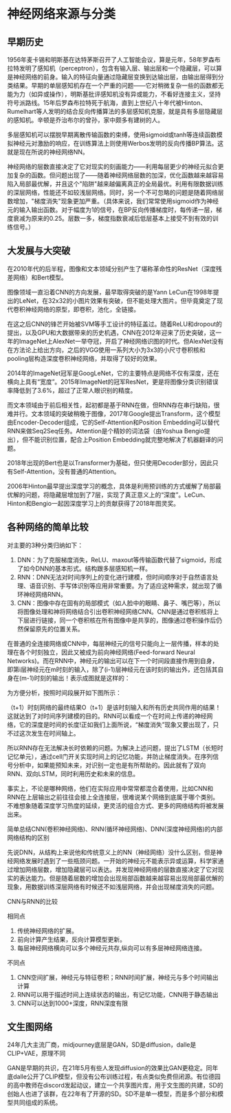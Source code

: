 # 神经网络来源与分类

## 早期历史

1956年麦卡锡和明斯基在达特茅斯召开了人工智能会议，算是元年，58年罗森布拉特发明了感知机（perceptron），包含有输入层、输出层和一个隐藏层，可以算是神经网络的前身。输入的特征向量通过隐藏层变换到达输出层，由输出层得到分类结果。早期的单层感知机存在一个严重的问题——它对稍微复杂一些的函数都无能为力（如异或操作），明斯基批评感知机没有异或能力，不看好连接主义，坚持符号派路线。15年后罗森布拉特死于航海，直到上世纪八十年代被Hinton、Rumelhart等人发明的结合反向传播算法的多层感知机克服，就是具有多层隐藏层的感知机。辛顿是乔治布尔的曾孙，家中颇多有建树的人。

多层感知机可以摆脱早期离散传输函数的束缚，使用sigmoid或tanh等连续函数模拟神经元对激励的响应，在训练算法上则使用Werbos发明的反向传播BP算法。这就是现在所说的神经网络NN。

神经网络的层数直接决定了它对现实的刻画能力——利用每层更少的神经元拟合更加复杂的函数。但问题出现了——随着神经网络层数的加深，优化函数越来越容易陷入局部最优解，并且这个"陷阱"越来越偏离真正的全局最优。利用有限数据训练的深层网络，性能还不如较浅层网络。同时，另一个不可忽略的问题是随着网络层数增加，"梯度消失"现象更加严重。（具体来说，我们常常使用sigmoid作为神经元的输入输出函数。对于幅度为1的信号，在BP反向传播梯度时，每传递一层，梯度衰减为原来的0.25。层数一多，梯度指数衰减后低层基本上接受不到有效的训练信号。）

## 大发展与大突破

在2010年代的后半程，图像和文本领域分别产生了堪称革命性的ResNet（深度残差网络）和Bert模型。

图像领域一直沿着CNN的方向发展，最早取得突破的是Yann LeCun在1998年提出的LeNet，在32x32的小图片效果有突破，但不能处理大图片。但毕竟奠定了现代卷积神经网络的原型，即卷积，池化，全链接。

在这之后CNN的锋芒开始被SVM等手工设计的特征盖过。随着ReLU和dropout的提出，以及GPU和大数据带来的历史机遇，CNN在2012年迎来了历史突破，这一年的ImageNet上AlexNet一举夺冠，开启了神经网络识图的时代。但AlexNet没有在方法论上给出方向，之后的VGG使用一系列大小为3x3的小尺寸卷积核和pooling层构造深度卷积神经网络，并取得了较好的效果。

2014年的ImageNet冠军是GoogLeNet，它的主要特点是网络不仅有深度，还在横向上具有“宽度”。2015年ImageNet的冠军ResNet，更是将图像分类识别错误率降低到了3.6%，超过了正常人眼识别的精度。

而文本领域由于前后相关性，起初都是基于RNN在做，但RNN存在串行缺陷，很难并行。文本领域的突破稍晚于图像，2017年Google提出Transform，这个模型由Encoder-Decoder组成，它的Self-Attention和Position Embedding可以替代RNN来做Seq2Seq任务。Attention是个精妙的词法袋（由Yoshua Bengio提出），但不能识别位置，配合上Position Embedding就完整地解决了机器翻译的问题。

2018年出现的Bert也是以Transformer为基础，但只使用Decoder部分，因此只有Self-Attention，没有普通的Attention。

2006年Hinton最早提出深度学习的概念，具体是利用预训练的方式缓解了局部最优解的问题，将隐藏层增加到了7层，实现了真正意义上的“深度”。LeCun、Hinton和Bengio一起因深度学习上的贡献获得了2018年图灵奖。

## 各种网络的简单比较

对主要的3种分类归纳如下：

1. DNN：为了克服梯度消失，ReLU、maxout等传输函数代替了sigmoid，形成了如今DNN的基本形式。结构跟多层感知机一样。
2. RNN：DNN无法对时间序列上的变化进行建模，但时间顺序对于自然语言处理、语音识别、手写体识别等应用非常重要。为了适应这种需求，就出现了循环神经网络RNN。
3. CNN：图像中存在固有的局部模式（如人脸中的眼睛、鼻子、嘴巴等），所以将图像处理和神将网络结合引出卷积神经网络CNN。CNN是通过卷积核将上下层进行链接，同一个卷积核在所有图像中是共享的，图像通过卷积操作后仍然保留原先的位置关系。

在普通的全连接网络或CNN中，每层神经元的信号只能向上一层传播，样本的处理在各个时刻独立，因此又被成为前向神经网络(Feed-forward Neural Networks)。而在RNN中，神经元的输出可以在下一个时间段直接作用到自身，即第i层神经元在m时刻的输入，除了(i-1)层神经元在该时刻的输出外，还包括其自身在(m-1)时刻的输出！表示成图就是这样的：

为方便分析，按照时间段展开如下图所示：

（t+1）时刻网络的最终结果O（t+1）是该时刻输入和所有历史共同作用的结果！这就达到了对时间序列建模的目的。RNN可以看成一个在时间上传递的神经网络，它的深度是时间的长度!正如我们上面所说，“梯度消失”现象又要出现了，只不过这次发生在时间轴上。

所以RNN存在无法解决长时依赖的问题。为解决上述问题，提出了LSTM（长短时记忆单元），通过cell门开关实现时间上的记忆功能，并防止梯度消失。在序列信号分析中，如果能预知未来，对识别一定也是有所帮助的。因此就有了双向RNN、双向LSTM，同时利用历史和未来的信息。

事实上，不论是哪种网络，他们在实际应用中常常都混合着使用，比如CNN和RNN在上层输出之前往往会接上全连接层，很难说某个网络到底属于哪个类别。不难想象随着深度学习热度的延续，更灵活的组合方式、更多的网络结构将被发展出来。

简单总结CNN(卷积神经网络)、RNN(循环神经网络)、DNN(深度神经网络)的内部网络结构的区别

先说DNN，从结构上来说他和传统意义上的NN（神经网络）没什么区别，但是神经网络发展时遇到了一些瓶颈问题。一开始的神经元不能表示异或运算，科学家通过增加网络层数，增加隐藏层可以表达。并发现神经网络的层数直接决定了它对现实的表达能力。但是随着层数的增加会出现局部函数越来越容易出现局部最优解的现象，用数据训练深层网络有时候还不如浅层网络，并会出现梯度消失的问题。

CNN与RNN的比较

相同点

1. 传统神经网络的扩展。
2. 前向计算产生结果，反向计算模型更新。
3. 每层神经网络横向可以多个神经元共存,纵向可以有多层神经网络连接。

不同点

1. CNN空间扩展，神经元与特征卷积；RNN时间扩展，神经元与多个时间输出计算
2. RNN可以用于描述时间上连续状态的输出，有记忆功能，CNN用于静态输出
3. CNN可以达到1000+深度，RNN深度有限

## 文生图网络

24年几大主流厂商，midjourney底层是GAN，SD是diffusion，dalle是CLIP+VAE，原理不同

GAN是早期的共识，在21年5月有些人发现diffusion的效果比GAN更稳定。同年底dalle公开了CLIP模型，但没有公布训练过程，有点类似免费但闭源。有位德园的高中教师在discord发起动议，建立一个共享图片库，用于文生图的共建，SD的创始人也进了该群，在22年有了开源的SD。SD不是单一模型，而是多个部分和模型共同组成的系统。
